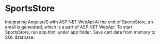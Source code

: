 # SportsStore
Integrating AngularJS with ASP.NET WepApi
At the end of SportsStore, an email is generated, which is a part of ASP.NET WebApi.
To start SportsStore, run app.html under app folder.
Save cart data from memory to SQL database.
